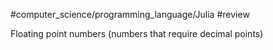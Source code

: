 #computer_science/programming_language/Julia #review  

Floating point numbers (numbers that require decimal points)
